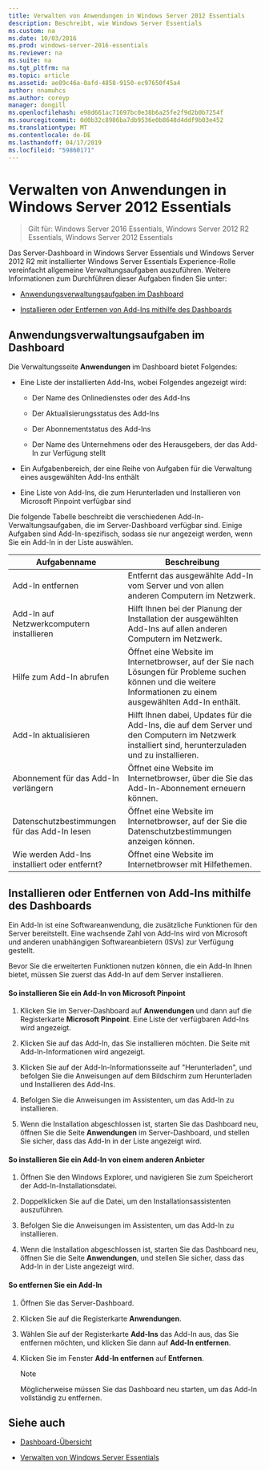 ```yaml
---
title: Verwalten von Anwendungen in Windows Server 2012 Essentials
description: Beschreibt, wie Windows Server Essentials
ms.custom: na
ms.date: 10/03/2016
ms.prod: windows-server-2016-essentials
ms.reviewer: na
ms.suite: na
ms.tgt_pltfrm: na
ms.topic: article
ms.assetid: ae89c46a-0afd-4858-9150-ec97650f45a4
author: nnamuhcs
ms.author: coreyp
manager: dongill
ms.openlocfilehash: e98d661ac71697bc0e38b6a25fe2f9d2b0b7254f
ms.sourcegitcommit: 0d0b32c8986ba7db9536e0b8648d4ddf9b03e452
ms.translationtype: MT
ms.contentlocale: de-DE
ms.lasthandoff: 04/17/2019
ms.locfileid: "59860171"
---
```

# <a name="manage-applications-in-windows-server-essentials"></a>Verwalten von Anwendungen in Windows Server 2012 Essentials

>Gilt für: Windows Server 2016 Essentials, Windows Server 2012 R2 Essentials, Windows Server 2012 Essentials
 
 Das Server-Dashboard in Windows Server Essentials und Windows Server 2012 R2 mit installierter Windows Server Essentials Experience-Rolle vereinfacht allgemeine Verwaltungsaufgaben auszuführen. Weitere Informationen zum Durchführen dieser Aufgaben finden Sie unter:  
  
-   [Anwendungsverwaltungsaufgaben im Dashboard](Manage-Applications-in-Windows-Server-Essentials.md#BKMK_1)  
  
-   [Installieren oder Entfernen von Add-Ins mithilfe des Dashboards](Manage-Applications-in-Windows-Server-Essentials.md#BKMK_2)  
  
##  <a name="BKMK_1"></a> Anwendungsverwaltungsaufgaben im Dashboard  
 Die Verwaltungsseite **Anwendungen** im Dashboard bietet Folgendes:  
  
-   Eine Liste der installierten Add-Ins, wobei Folgendes angezeigt wird:  
  
    -   Der Name des Onlinedienstes oder des Add-Ins  
  
    -   Der Aktualisierungsstatus des Add-Ins  
  
    -   Der Abonnementstatus des Add-Ins  
  
    -   Der Name des Unternehmens oder des Herausgebers, der das Add-In zur Verfügung stellt  
  
-   Ein Aufgabenbereich, der eine Reihe von Aufgaben für die Verwaltung eines ausgewählten Add-Ins enthält  
  
-   Eine Liste von Add-Ins, die zum Herunterladen und Installieren von Microsoft Pinpoint verfügbar sind  
  
 Die folgende Tabelle beschreibt die verschiedenen Add-In-Verwaltungsaufgaben, die im Server-Dashboard verfügbar sind. Einige Aufgaben sind Add-In-spezifisch, sodass sie nur angezeigt werden, wenn Sie ein Add-In in der Liste auswählen.  
  
|Aufgabenname|Beschreibung|  
|---------------|-----------------|  
|Add-In entfernen|Entfernt das ausgewählte Add-In vom Server und von allen anderen Computern im Netzwerk.|  
|Add-In auf Netzwerkcomputern installieren|Hilft Ihnen bei der Planung der Installation der ausgewählten Add-Ins auf allen anderen Computern im Netzwerk.|  
|Hilfe zum Add-In abrufen|Öffnet eine Website im Internetbrowser, auf der Sie nach Lösungen für Probleme suchen können und die weitere Informationen zu einem ausgewählten Add-In enthält.|  
|Add-In aktualisieren|Hilft Ihnen dabei, Updates für die Add-Ins, die auf dem Server und den Computern im Netzwerk installiert sind, herunterzuladen und zu installieren.|  
|Abonnement für das Add-In verlängern|Öffnet eine Website im Internetbrowser, über die Sie das Add-In-Abonnement erneuern können.|  
|Datenschutzbestimmungen für das Add-In lesen|Öffnet eine Website im Internetbrowser, auf der Sie die Datenschutzbestimmungen anzeigen können.|  
|Wie werden Add-Ins installiert oder entfernt?|Öffnet eine Website im Internetbrowser mit Hilfethemen.|  
  
##  <a name="BKMK_2"></a> Installieren oder Entfernen von Add-Ins mithilfe des Dashboards  
 Ein Add-In ist eine Softwareanwendung, die zusätzliche Funktionen für den Server bereitstellt. Eine wachsende Zahl von Add-Ins wird von Microsoft und anderen unabhängigen Softwareanbietern (ISVs) zur Verfügung gestellt.  
  
 Bevor Sie die erweiterten Funktionen nutzen können, die ein Add-In Ihnen bietet, müssen Sie zuerst das Add-In auf dem Server installieren.  
  
#### <a name="to-install-an-add-in-from-microsoft-pinpoint"></a>So installieren Sie ein Add-In von Microsoft Pinpoint  
  
1.  Klicken Sie im Server-Dashboard auf **Anwendungen** und dann auf die Registerkarte **Microsoft Pinpoint**.  Eine Liste der verfügbaren Add-Ins wird angezeigt.  
  
2.  Klicken Sie auf das Add-In, das Sie installieren möchten. Die Seite mit Add-In-Informationen wird angezeigt.  
  
3.  Klicken Sie auf der Add-In-Informationsseite auf "Herunterladen", und befolgen Sie die Anweisungen auf dem Bildschirm zum Herunterladen und Installieren des Add-Ins.  
  
4.  Befolgen Sie die Anweisungen im Assistenten, um das Add-In zu installieren.  
  
5.  Wenn die Installation abgeschlossen ist, starten Sie das Dashboard neu, öffnen Sie die Seite **Anwendungen** im Server-Dashboard, und stellen Sie sicher, dass das Add-In in der Liste angezeigt wird.  
  
#### <a name="to-install-an-add-in-from-another-provider"></a>So installieren Sie ein Add-In von einem anderen Anbieter  
  
1.  Öffnen Sie den Windows Explorer, und navigieren Sie zum Speicherort der Add-In-Installationsdatei.  
  
2.  Doppelklicken Sie auf die Datei, um den Installationsassistenten auszuführen.  
  
3.  Befolgen Sie die Anweisungen im Assistenten, um das Add-In zu installieren.  
  
4.  Wenn die Installation abgeschlossen ist, starten Sie das Dashboard neu, öffnen Sie die Seite **Anwendungen**, und stellen Sie sicher, dass das Add-In in der Liste angezeigt wird.  
  
#### <a name="to-remove-an-add-in"></a>So entfernen Sie ein Add-In  
  
1.  Öffnen Sie das Server-Dashboard.  
  
2.  Klicken Sie auf die Registerkarte **Anwendungen**.  
  
3.  Wählen Sie auf der Registerkarte **Add-Ins** das Add-In aus, das Sie entfernen möchten, und klicken Sie dann auf **Add-In entfernen**.  
  
4.  Klicken Sie im Fenster **Add-In entfernen** auf **Entfernen**.  
  
    > [!NOTE]
    >  Möglicherweise müssen Sie das Dashboard neu starten, um das Add-In vollständig zu entfernen.  
  
## <a name="see-also"></a>Siehe auch  
  
-   [Dashboard-Übersicht](Overview-of-the-Dashboard-in-Windows-Server-Essentials.md)  
  
-   [Verwalten von Windows Server Essentials](Manage-Windows-Server-Essentials.md)

